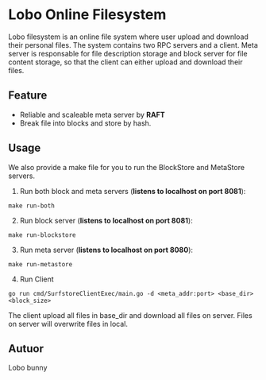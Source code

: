 # Lobo Online Filesystem
Lobo filesystem is an online file system where user upload and download their personal files. The system contains two RPC servers and a client. Meta server is responsable for file description storage and block server for file content storage, so that the client can either upload and download their files. 


## Feature
- Reliable and scaleable meta server by **RAFT**
- Break file into blocks and store by hash. 

## Usage
We also provide a make file for you to run the BlockStore and MetaStore servers.
1. Run both block and meta servers (**listens to localhost on port 8081**):
```shell
make run-both
```

2. Run block server (**listens to localhost on port 8081**):
```shell
make run-blockstore
```

3. Run meta server (**listens to localhost on port 8080**):
```shell
make run-metastore
```

4. Run Client
```shell
go run cmd/SurfstoreClientExec/main.go -d <meta_addr:port> <base_dir> <block_size>
```
The client upload all files in base_dir and download all files on server. Files on server will overwrite files in local. 

## Autuor
Lobo bunny

